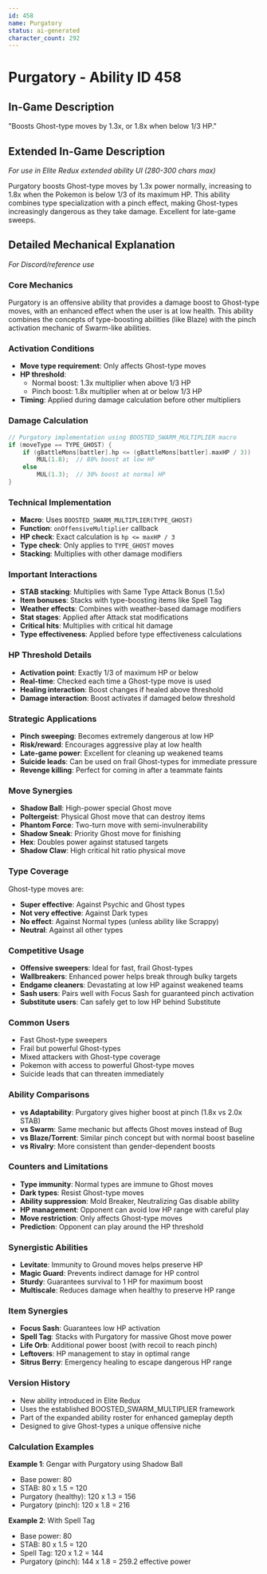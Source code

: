 ```yaml
---
id: 458
name: Purgatory
status: ai-generated
character_count: 292
---
```


# Purgatory - Ability ID 458

## In-Game Description
"Boosts Ghost-type moves by 1.3x, or 1.8x when below 1/3 HP."

## Extended In-Game Description
*For use in Elite Redux extended ability UI (280-300 chars max)*

Purgatory boosts Ghost-type moves by 1.3x power normally, increasing to 1.8x when the Pokemon is below 1/3 of its maximum HP. This ability combines type specialization with a pinch effect, making Ghost-types increasingly dangerous as they take damage. Excellent for late-game sweeps.

## Detailed Mechanical Explanation
*For Discord/reference use*

### Core Mechanics
Purgatory is an offensive ability that provides a damage boost to Ghost-type moves, with an enhanced effect when the user is at low health. This ability combines the concepts of type-boosting abilities (like Blaze) with the pinch activation mechanic of Swarm-like abilities.

### Activation Conditions
- **Move type requirement**: Only affects Ghost-type moves
- **HP threshold**: 
  - Normal boost: 1.3x multiplier when above 1/3 HP
  - Pinch boost: 1.8x multiplier when at or below 1/3 HP
- **Timing**: Applied during damage calculation before other multipliers

### Damage Calculation
```c
// Purgatory implementation using BOOSTED_SWARM_MULTIPLIER macro
if (moveType == TYPE_GHOST) {
    if (gBattleMons[battler].hp <= (gBattleMons[battler].maxHP / 3))
        MUL(1.8);  // 80% boost at low HP
    else
        MUL(1.3);  // 30% boost at normal HP
}
```

### Technical Implementation
- **Macro**: Uses `BOOSTED_SWARM_MULTIPLIER(TYPE_GHOST)`
- **Function**: `onOffensiveMultiplier` callback
- **HP check**: Exact calculation is `hp <= maxHP / 3`
- **Type check**: Only applies to `TYPE_GHOST` moves
- **Stacking**: Multiplies with other damage modifiers

### Important Interactions
- **STAB stacking**: Multiplies with Same Type Attack Bonus (1.5x)
- **Item bonuses**: Stacks with type-boosting items like Spell Tag
- **Weather effects**: Combines with weather-based damage modifiers
- **Stat stages**: Applied after Attack stat modifications
- **Critical hits**: Multiplies with critical hit damage
- **Type effectiveness**: Applied before type effectiveness calculations

### HP Threshold Details
- **Activation point**: Exactly 1/3 of maximum HP or below
- **Real-time**: Checked each time a Ghost-type move is used
- **Healing interaction**: Boost changes if healed above threshold
- **Damage interaction**: Boost activates if damaged below threshold

### Strategic Applications
- **Pinch sweeping**: Becomes extremely dangerous at low HP
- **Risk/reward**: Encourages aggressive play at low health
- **Late-game power**: Excellent for cleaning up weakened teams
- **Suicide leads**: Can be used on frail Ghost-types for immediate pressure
- **Revenge killing**: Perfect for coming in after a teammate faints

### Move Synergies
- **Shadow Ball**: High-power special Ghost move
- **Poltergeist**: Physical Ghost move that can destroy items
- **Phantom Force**: Two-turn move with semi-invulnerability
- **Shadow Sneak**: Priority Ghost move for finishing
- **Hex**: Doubles power against statused targets
- **Shadow Claw**: High critical hit ratio physical move

### Type Coverage
Ghost-type moves are:
- **Super effective**: Against Psychic and Ghost types
- **Not very effective**: Against Dark types
- **No effect**: Against Normal types (unless ability like Scrappy)
- **Neutral**: Against all other types

### Competitive Usage
- **Offensive sweepers**: Ideal for fast, frail Ghost-types
- **Wallbreakers**: Enhanced power helps break through bulky targets
- **Endgame cleaners**: Devastating at low HP against weakened teams
- **Sash users**: Pairs well with Focus Sash for guaranteed pinch activation
- **Substitute users**: Can safely get to low HP behind Substitute

### Common Users
- Fast Ghost-type sweepers
- Frail but powerful Ghost-types
- Mixed attackers with Ghost-type coverage
- Pokemon with access to powerful Ghost-type moves
- Suicide leads that can threaten immediately

### Ability Comparisons
- **vs Adaptability**: Purgatory gives higher boost at pinch (1.8x vs 2.0x STAB)
- **vs Swarm**: Same mechanic but affects Ghost moves instead of Bug
- **vs Blaze/Torrent**: Similar pinch concept but with normal boost baseline
- **vs Rivalry**: More consistent than gender-dependent boosts

### Counters and Limitations
- **Type immunity**: Normal types are immune to Ghost moves
- **Dark types**: Resist Ghost-type moves
- **Ability suppression**: Mold Breaker, Neutralizing Gas disable ability
- **HP management**: Opponent can avoid low HP range with careful play
- **Move restriction**: Only affects Ghost-type moves
- **Prediction**: Opponent can play around the HP threshold

### Synergistic Abilities
- **Levitate**: Immunity to Ground moves helps preserve HP
- **Magic Guard**: Prevents indirect damage for HP control
- **Sturdy**: Guarantees survival to 1 HP for maximum boost
- **Multiscale**: Reduces damage when healthy to preserve HP range

### Item Synergies
- **Focus Sash**: Guarantees low HP activation
- **Spell Tag**: Stacks with Purgatory for massive Ghost move power
- **Life Orb**: Additional power boost (with recoil to reach pinch)
- **Leftovers**: HP management to stay in optimal range
- **Sitrus Berry**: Emergency healing to escape dangerous HP range

### Version History
- New ability introduced in Elite Redux
- Uses the established BOOSTED_SWARM_MULTIPLIER framework
- Part of the expanded ability roster for enhanced gameplay depth
- Designed to give Ghost-types a unique offensive niche

### Calculation Examples
**Example 1**: Gengar with Purgatory using Shadow Ball
- Base power: 80
- STAB: 80 x 1.5 = 120
- Purgatory (healthy): 120 x 1.3 = 156
- Purgatory (pinch): 120 x 1.8 = 216

**Example 2**: With Spell Tag
- Base power: 80
- STAB: 80 x 1.5 = 120  
- Spell Tag: 120 x 1.2 = 144
- Purgatory (pinch): 144 x 1.8 = 259.2 effective power
